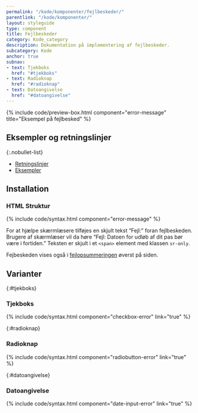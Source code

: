 ```yaml
---
permalink: "/kode/komponenter/fejlbeskeder/"
parentlink: "/kode/komponenter/"
layout: styleguide
type: component
title: Fejlbeskeder
category: Kode_category
description: Dokumentation på implementering af fejlbeskeder.
subcategory: Kode
anchor: true
subnav:
- text: Tjekboks
  href: "#tjekboks"
- text: Radioknap
  href: "#radioknap"
- text: Datoangivelse
  href: "#datoangivelse"
---
```


{% include code/preview-box.html component="error-message" title="Eksempel på fejlbesked" %}

## Eksempler og retningslinjer

{:.nobullet-list}
- <a href="/komponenter/fejlbeskeder/#retningslinjer">Retningslinjer</a>
- <a href="/komponenter/fejlbeskeder/">Eksempler</a>

## Installation

### HTML Struktur

{% include code/syntax.html component="error-message" %}

For at hjælpe skærmlæsere tilføjes en skjult tekst “Fejl:” foran fejlbeskeden. Brugere af skærmlæser vil da høre “Fejl: Datoen for udløb af dit pas bør være i fortiden.”
Teksten er skjult i et `<span>` element med klassen `sr-only`.

Fejbeskeden vises også i <a href="kode/komponenter/fejlopsummering/">fejlopsummeringen</a> øverst på siden.

## Varianter

{:#tjekboks}
### Tjekboks
{% include code/syntax.html component="checkbox-error" link="true" %}

{:#radioknap}
### Radioknap
{% include code/syntax.html component="radiobutton-error" link="true" %}

{:#datoangivelse}
### Datoangivelse

{% include code/syntax.html component="date-input-error" link="true" %}
